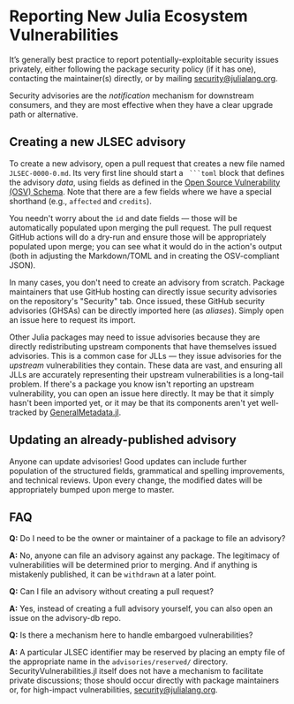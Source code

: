 # Reporting New Julia Ecosystem Vulnerabilities

It’s generally best practice to report potentially-exploitable security issues privately, either following the package security policy (if it has one), contacting the maintainer(s) directly, or by mailing security@julialang.org.

Security advisories are the _notification_ mechanism for downstream consumers, and they are most effective when they have a clear upgrade path or alternative.

## Creating a new JLSEC advisory

To create a new advisory, open a pull request that creates a new file named `JLSEC-0000-0.md`. Its very first line should start a ```` ```toml```` block that defines the advisory _data_, using fields as defined in the [Open Source Vulnerability (OSV) Schema](https://ossf.github.io/osv-schema/). Note that there are a few fields where we have a special shorthand (e.g., `affected` and `credits`).

You needn't worry about the `id` and date fields — those will be automatically populated upon merging the pull request. The pull request GitHub actions will do a dry-run and ensure those will be appropriately populated upon merge; you can see what it would do in the action's output (both in adjusting the Markdown/TOML and in creating the OSV-compliant JSON).

In many cases, you don't need to create an advisory from scratch. Package maintainers that use GitHub hosting can directly issue security advisories on the repository's "Security" tab. Once issued, these GitHub security advisories (GHSAs) can be directly imported here (as _aliases_).  Simply open an issue here to request its import.

Other Julia packages may need to issue advisories because they are directly redistributing upstream components that have themselves issued advisories. This is a common case for JLLs — they issue advisories for the _upstream_ vulnerabilities they contain. These data are vast, and ensuring all JLLs are accurately representing their upstream vulnerabilities is a long-tail problem. If there's a package you know isn't reporting an upstream vulnerability, you can open an issue here directly. It may be that it simply hasn't been imported yet, or it may be that its components aren't yet well-tracked by [GeneralMetadata.jl](https://github.com/mbauman/GeneralMetadata.jl).

## Updating an already-published advisory

Anyone can update advisories! Good updates can include further population of the structured fields, grammatical and spelling improvements, and technical reviews. Upon every change, the modified dates will be appropriately bumped upon merge to master.

## FAQ

**Q:** Do I need to be the owner or maintainer of a package to file an advisory?

**A:** No, anyone can file an advisory against any package. The legitimacy of vulnerabilities will be determined prior to merging. And if anything is mistakenly published, it can be `withdrawn` at a later point.

**Q:** Can I file an advisory without creating a pull request?

**A:** Yes, instead of creating a full advisory yourself, you can also open an issue on the advisory-db repo.

**Q:** Is there a mechanism here to handle embargoed vulnerabilities?

**A:** A particular JLSEC identifier may be reserved by placing an empty file of the appropriate name in the `advisories/reserved/` directory. SecurityVulnerabilities.jl itself does not have a mechanism to facilitate private discussions; those should occur directly with package maintainers or, for high-impact vulnerabilities, security@julialang.org.
